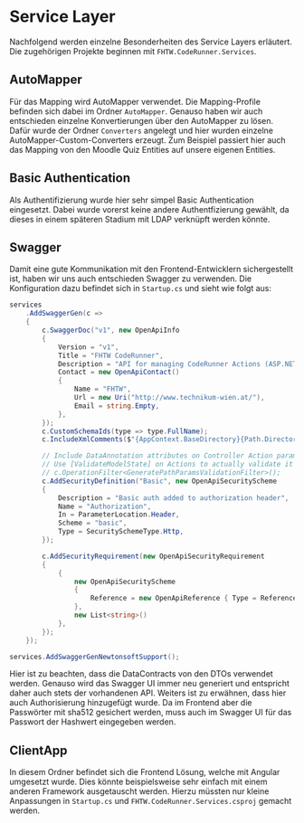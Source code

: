 # Service Layer

Nachfolgend werden einzelne Besonderheiten des Service Layers erläutert. Die zugehörigen Projekte beginnen mit `FHTW.CodeRunner.Services`.

## AutoMapper

Für das Mapping wird AutoMapper verwendet. Die Mapping-Profile befinden sich dabei im Ordner `AutoMapper`. Genauso haben wir auch entschieden einzelne Konvertierungen über den AutoMapper zu lösen. Dafür wurde der Ordner `Converters` angelegt und hier wurden einzelne AutoMapper-Custom-Converters erzeugt. Zum Beispiel passiert hier auch das Mapping von den Moodle Quiz Entities auf unsere eigenen Entities.

## Basic Authentication

Als Authentifizierung wurde hier sehr simpel Basic Authentication eingesetzt. Dabei wurde vorerst keine andere Authentfizierung gewählt, da dieses in einem späteren Stadium mit LDAP verknüpft werden könnte.

## Swagger

Damit eine gute Kommunikation mit den Frontend-Entwicklern sichergestellt ist, haben wir uns auch entschieden Swagger zu verwenden. Die Konfiguration dazu befindet sich in `Startup.cs` und sieht wie folgt aus:

```csharp
services
    .AddSwaggerGen(c =>
    {
        c.SwaggerDoc("v1", new OpenApiInfo
        {
            Version = "v1",
            Title = "FHTW CodeRunner",
            Description = "API for managing CodeRunner Actions (ASP.NET 5)",
            Contact = new OpenApiContact()
            {
                Name = "FHTW",
                Url = new Uri("http://www.technikum-wien.at/"),
                Email = string.Empty,
            },
        });
        c.CustomSchemaIds(type => type.FullName);
        c.IncludeXmlComments($"{AppContext.BaseDirectory}{Path.DirectorySeparatorChar}{this.hostingEnv.ApplicationName}.xml");

        // Include DataAnnotation attributes on Controller Action parameters as Swagger validation rules (e.g required, pattern, ..)
        // Use [ValidateModelState] on Actions to actually validate it in C# as well!
        // c.OperationFilter<GeneratePathParamsValidationFilter>();
        c.AddSecurityDefinition("Basic", new OpenApiSecurityScheme
        {
            Description = "Basic auth added to authorization header",
            Name = "Authorization",
            In = ParameterLocation.Header,
            Scheme = "basic",
            Type = SecuritySchemeType.Http,
        });

        c.AddSecurityRequirement(new OpenApiSecurityRequirement
        {
            {
                new OpenApiSecurityScheme
                {
                    Reference = new OpenApiReference { Type = ReferenceType.SecurityScheme, Id = "Basic" },
                },
                new List<string>()
            },
        });
    });

services.AddSwaggerGenNewtonsoftSupport();
```

Hier ist zu beachten, dass die DataContracts von den DTOs verwendet werden. Genauso wird das Swagger UI immer neu generiert und entspricht daher auch stets der vorhandenen API. Weiters ist zu erwähnen, dass hier auch Authorisierung hinzugefügt wurde. Da im Frontend aber die Passwörter mit sha512 gesichert werden, muss auch im Swagger UI für das Passwort der Hashwert eingegeben werden.

## ClientApp

In diesem Ordner befindet sich die Frontend Lösung, welche mit Angular umgesetzt wurde. Dies könnte beispielsweise sehr einfach mit einem anderen Framework ausgetauscht werden. Hierzu müssten nur kleine Anpassungen in `Startup.cs` und `FHTW.CodeRunner.Services.csproj` gemacht werden.
